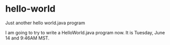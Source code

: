 # hello-world
Just another hello world.java program

I am going to try to write a HelloWorld.java program now.  It is Tuesday, June 14 and 9:46AM MST.
